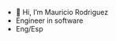 - 👋 Hi, I’m Mauricio Rodriguez
- Engineer in software
- Eng/Esp


<!---
dragonnmau/dragonnmau is a ✨ special ✨ repository because its `README.md` (this file) appears on your GitHub profile.
You can click the Preview link to take a look at your changes.
--->
